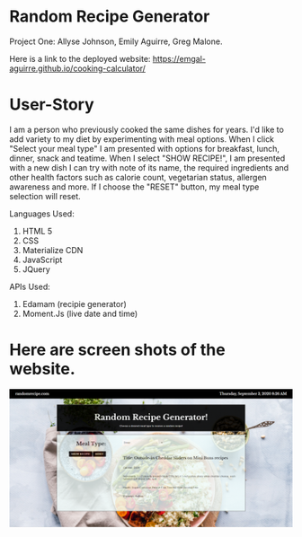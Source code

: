 # Random Recipe Generator
  Project One: Allyse Johnson, Emily Aguirre, Greg Malone.

Here is a link to the deployed website:
https://emgal-aguirre.github.io/cooking-calculator/


# User-Story 
I am a person who previously cooked the same dishes for years. I'd like to add variety to my diet by experimenting with meal options. When I click "Select your meal type" I am presented with options for breakfast, lunch, dinner, snack and teatime. When I select "SHOW RECIPE!", I am presented with a new dish I can try with note of its name, the required ingredients and other health factors such as calorie count, vegetarian status, allergen awareness and more. If I choose the "RESET" button, my meal type selection will reset.

Languages Used: 
1. HTML 5 
2. CSS 
3. Materialize CDN 
3. JavaScript 
5. JQuery 

APIs Used: 
1. Edamam (recipie generator) 
2. Moment.Js (live date and time)

# Here are screen shots of the website. 
![ ](Assets/CSS/screenshot.png)


